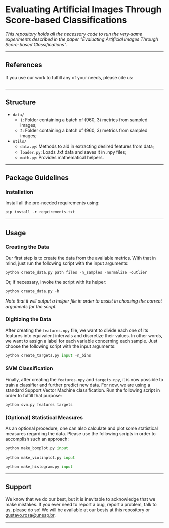 # Evaluating Artificial Images Through Score-based Classifications

*This repository holds all the necessary code to run the very-same experiments described in the paper "Evaluating Artificial Images Through Score-based Classifications".*

---

## References

If you use our work to fulfill any of your needs, please cite us:

```
```

---

## Structure

  * `data/`
    * `1`: Folder containing a batch of (960, 3) metrics from sampled images;
    * `2`: Folder containing a batch of (960, 3) metrics from sampled images;
  * `utils/`
    * `data.py`: Methods to aid in extracting desired features from data;
    * `loader.py`: Loads .txt data and saves it in .npy files;
    * `math.py`: Provides mathematical helpers.
    
---

## Package Guidelines

### Installation

Install all the pre-needed requirements using:

```Python
pip install -r requirements.txt
```

---

## Usage

### Creating the Data

Our first step is to create the data from the available metrics. With that in mind, just run the following script with the input arguments:

```Python
python create_data.py path files -n_samples -normalize -outlier
```

Or, if necessary, invoke the script with its helper:

```Python
python create_data.py -h
```

*Note that it will output a helper file in order to assist in choosing the correct arguments for the script.*

### Digitizing the Data

After creating the `features.npy` file, we want to divide each one of its features into equivalent intervals and discretize their values. In other words, we want to assign a label for each variable concerning each sample. Just choose the following script with the input arguments:

```Python
python create_targets.py input -n_bins
```

### SVM Classification

Finally, after creating the `features.npy` and `targets.npy`, it is now possible to train a classifier and further predict new data. For now, we are using a standard Support Vector Machine classification. Run the following script in order to fulfill that purpose:

```Python
python svm.py features targets
```

### (Optional) Statistical Measures

As an optional procedure, one can also calculate and plot some statistical measures regarding the data. Please use the following scripts in order to accomplish such an approach:

```Python
python make_boxplot.py input
```

```Python
python make_violinplot.py input
```

```Python
python make_histogram.py input
```

---

## Support

We know that we do our best, but it is inevitable to acknowledge that we make mistakes. If you ever need to report a bug, report a problem, talk to us, please do so! We will be available at our bests at this repository or gustavo.rosa@unesp.br.

---
